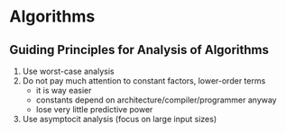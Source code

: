 # Algorithms

## Guiding Principles for Analysis of Algorithms
1. Use worst-case analysis
2. Do not pay much attention to constant factors, lower-order terms
    * it is way easier
    * constants depend on architecture/compiler/programmer anyway
    * lose very little predictive power
3. Use asymptocit analysis (focus on large input sizes)